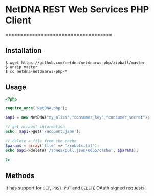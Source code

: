 # NetDNA REST Web Services PHP Client
====================================

## Installation

```shell
$ wget https://github.com/netdna/netdnarws-php/zipball/master
$ unzip master
$ cd netdna-netdnarws-php-*
```

## Usage
```php
<?php

require_once('NetDNA.php');

$api = new NetDNA("my_alias","consumer_key","consumer_secret");

// get account information
echo  $api->get('/account.json');

// delete a file from the cache
$params = array('file' => '/robots.txt');
echo $api->delete('/zones/pull.json/6055/cache', $params);

?>
```

## Methods

It has support for `GET`, `POST`, `PUT` and `DELETE` OAuth signed requests.

